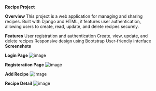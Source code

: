 **Recipe Project**

**Overview**
This project is a web application for managing and sharing recipes. Built with Django and HTML, it features user authentication, allowing users to create, read, update, and delete recipes securely.

**Features**
User registration and authentication
Create, view, update, and delete recipes
Responsive design using Bootstrap
User-friendly interface
**Screenshots**

**Login Page**
![image](https://github.com/Ayush-1205/Receipe_Haven/assets/101936254/0e43530c-6d7c-436d-a2d2-31a57e648b60)

**Registeration Page**
![image](https://github.com/Ayush-1205/Receipe_Haven/assets/101936254/9e5ff8bb-75e7-4e5f-8dab-bf1ffc27f748)


**Add Recipe**
![image](https://github.com/Ayush-1205/Receipe_Haven/assets/101936254/3a0f6e1f-a79b-4f2d-b7ab-0257f1c2abea)

**Recipe Detail**
![image](https://github.com/Ayush-1205/Receipe_Haven/assets/101936254/ec2002bc-28af-4f97-a164-aa916c63b593)

